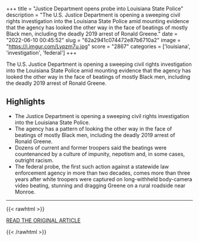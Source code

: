+++
title = "Justice Department opens probe into Louisiana State Police"
description = "The U.S. Justice Department is opening a sweeping civil rights investigation into the Louisiana State Police amid mounting evidence that the agency has looked the other way in the face of beatings of mostly Black men, including the deadly 2019 arrest of Ronald Greene."
date = "2022-06-10 00:45:52"
slug = "62a2941c074472e87b6710a2"
image = "https://i.imgur.com/Lypzm7u.jpg"
score = "2867"
categories = ['louisiana', 'investigation', 'federal']
+++

The U.S. Justice Department is opening a sweeping civil rights investigation into the Louisiana State Police amid mounting evidence that the agency has looked the other way in the face of beatings of mostly Black men, including the deadly 2019 arrest of Ronald Greene.

## Highlights

- The Justice Department is opening a sweeping civil rights investigation into the Louisiana State Police.
- The agency has a pattern of looking the other way in the face of beatings of mostly Black men, including the deadly 2019 arrest of Ronald Greene.
- Dozens of current and former troopers said the beatings were countenanced by a culture of impunity, nepotism and, in some cases, outright racism.
- The federal probe, the first such action against a statewide law enforcement agency in more than two decades, comes more than three years after white troopers were captured on long-withheld body-camera video beating, stunning and dragging Greene on a rural roadside near Monroe.

---

{{< rawhtml >}}
  <p class="article-category">
    <a target="_blank" href="https://apnews.com/article/baton-rouge-louisiana-monroe-arrests-government-and-politics-a761c247993aa580859719fa727b2023">READ THE ORIGINAL ARTICLE</a>
  </p>
{{< /rawhtml >}}
